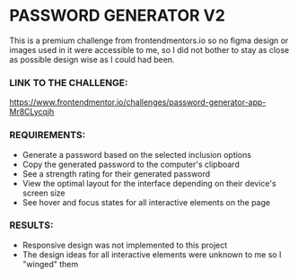 # PASSWORD GENERATOR V2
This is a premium challenge from frontendmentors.io so no figma design or images used in it were accessible to me, so I did not bother to stay as close as possible design wise as I could had been.

### LINK TO THE CHALLENGE:
https://www.frontendmentor.io/challenges/password-generator-app-Mr8CLycqjh

### REQUIREMENTS:
- Generate a password based on the selected inclusion options
- Copy the generated password to the computer's clipboard
- See a strength rating for their generated password
- View the optimal layout for the interface depending on their device's screen size
- See hover and focus states for all interactive elements on the page

### RESULTS:
- Responsive design was not implemented to this project
- The design ideas for all interactive elements were unknown to me so I "winged" them
